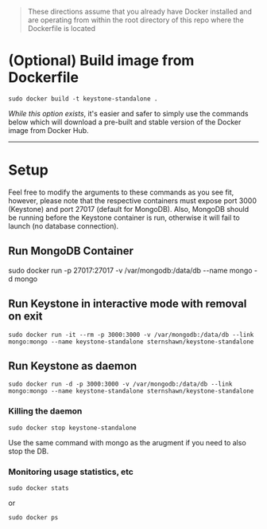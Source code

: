 > These directions assume that you already have Docker installed and are operating from within the root directory of this repo where the Dockerfile is located

# (Optional) Build image from Dockerfile
```Shell
sudo docker build -t keystone-standalone .
```
_While this option exists_, it's easier and safer to simply use the commands below which will download a pre-built and stable version of the Docker image from Docker Hub.

---

# Setup
Feel free to modify the arguments to these commands as you see fit, however, please note that the respective containers must expose port 3000 (Keystone) and port 27017 (default for MongoDB). Also, MongoDB should be running before the Keystone container is run, otherwise it will fail to launch (no database connection).

## Run MongoDB Container
sudo docker run -p 27017:27017 -v /var/mongodb:/data/db --name mongo -d mongo

## Run Keystone in interactive mode with removal on exit
```Shell
sudo docker run -it --rm -p 3000:3000 -v /var/mongodb:/data/db --link mongo:mongo --name keystone-standalone sternshawn/keystone-standalone
```
## Run Keystone as daemon
```Shell
sudo docker run -d -p 3000:3000 -v /var/mongodb:/data/db --link mongo:mongo --name keystone-standalone sternshawn/keystone-standalone
```

### Killing the daemon
```Shell
sudo docker stop keystone-standalone
```
Use the same command with mongo as the arugment if you need to also stop the DB.

### Monitoring usage statistics, etc
```Shell
sudo docker stats
```
or
```Shell
sudo docker ps
```
